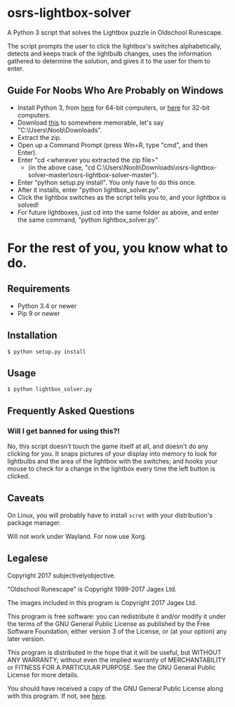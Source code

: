 osrs-lightbox-solver
====================

A Python 3 script that solves the Lightbox puzzle in Oldschool Runescape.

The script prompts the user to click the lightbox's switches alphabetically,
detects and keeps track of the lightbulb changes, uses the
information gathered to determine the solution, and gives it to the user for
them to enter.

## Guide For Noobs Who Are Probably on Windows
 * Install Python 3, from [here](https://www.python.org/ftp/python/3.6.2/python-3.6.2-amd64.exe)
 for 64-bit computers, or [here](https://www.python.org/ftp/python/3.6.2/python-3.6.2.exe) for 32-bit computers.
 * Download [this](https://github.com/subjectivelyobjective/osrs-lightbox-solver/archive/master.zip) to somewhere memorable, let's say "C:\Users\Noob\Downloads".
 * Extract the zip.
 * Open up a Command Prompt (press Win+R, type "cmd", and then Enter).
 * Enter "cd \<wherever you extracted the zip file\>"
    * (in the above case, "cd C:\Users\Noob\Downloads\osrs-lightbox-solver-master\osrs-lightbox-solver-master").
 * Enter "python setup.py install". You only have to do this once.
 * After it installs, enter "python lightbox_solver.py".
 * Click the lightbox switches as the script tells you to, and your lightbox is solved!
 * For future lightboxes, just cd into the same folder as above, and enter the same command, "python lightbox_solver.py".

# For the rest of you, you know what to do.

## Requirements
 * Python 3.4 or newer
 * Pip 9 or newer

## Installation
```
$ python setup.py install
```

## Usage
 ```
$ python lightbox_solver.py
```

## Frequently Asked Questions
### Will I get banned for using this?!
No, this script doesn't touch the game itself at all, and doesn't do any
clicking for you. It snaps pictures of your display into memory to look for
lightbulbs and the area of the lightbox with the switches; and hooks your
mouse to check for a change in the lightbox every time the left button is
clicked.

## Caveats
On Linux, you will probably have to install `scrot` with your distribution's
package manager.

Will not work under Wayland. For now use Xorg.

## Legalese
Copyright 2017 subjectivelyobjective.

"Oldschool Runescape" is Copyright 1999-2017 Jagex Ltd.

The images included in this program is Copyright 2017 Jagex Ltd.

This program is free software: you can redistribute it and/or modify
it under the terms of the GNU General Public License as published by
the Free Software Foundation, either version 3 of the License, or
(at your option) any later version.

This program is distributed in the hope that it will be useful,
but WITHOUT ANY WARRANTY; without even the implied warranty of
MERCHANTABILITY or FITNESS FOR A PARTICULAR PURPOSE.  See the
GNU General Public License for more details.

You should have received a copy of the GNU General Public License
along with this program.  If not, see [here](http://www.gnu.org/licenses/).
